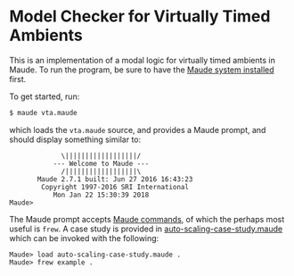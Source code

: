 # Model Checker for Virtually Timed Ambients

This is an implementation of a modal logic for virtually timed ambients in
Maude. To run the program, be sure to have the [Maude system
installed](http://maude.cs.illinois.edu/w/index.php?title=Maude_download_and_installation)
first.

To get started, run:

```sh
$ maude vta.maude
```

which loads the `vta.maude` source, and provides a Maude prompt, and should
display something similar to:

```
		     \||||||||||||||||||/
		   --- Welcome to Maude ---
		     /||||||||||||||||||\
	   Maude 2.7.1 built: Jun 27 2016 16:43:23
	    Copyright 1997-2016 SRI International
		   Mon Jan 22 15:30:39 2018
Maude>
```

The Maude prompt accepts [Maude
commands](http://maude.cs.uiuc.edu/maude2-manual/html/maude-manualch18.html),
of which the perhaps most useful is `frew`. A case study is provided in [auto-scaling-case-study.maude](./auto-scaling-case-study.maude) which can be invoked with the following:

```
Maude> load auto-scaling-case-study.maude .
Maude> frew example .
```

